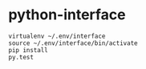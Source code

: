 # python-interface
```
virtualenv ~/.env/interface
source ~/.env/interface/bin/activate
pip install
py.test
```
